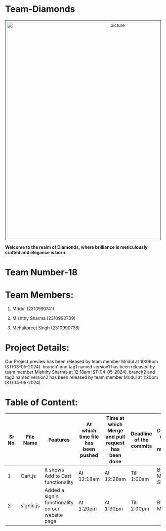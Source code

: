 # Team-Diamonds
<div style="text-align:center; border: 1px solid black; padding: 5px;">
    <img src="https://s26.q4cdn.com/755441662/files/images/our_brands/DDtag_black.png" alt="picture" alt="picture" width="700"/>
</div>


__Welcome to the realm of Diamonds, where brilliance is meticulously crafted and elegance is born.__


# Team Number-18

# Team Members:

1. Mridul (2310990741)

2. Mishthy Sharma (2310990739)

3. Mehakpreet Singh (2310990738)

# Project Details:
Our Project preview has been released by team member Mridul at 10:08pm IST(03-05-2024).
branch1 and tag1 named version1 has been released by team member Mishthy Sharma at 12:18am IST(04-05-2024).
branch2 and tag2 named version2 has been released by team member Mridul at 1:20pm IST(04-05-2024).

# Table of Content:

| Sr No.| File Name | Features | At which time file has been pushed | Time at which Merge and pull request has been done | Deadline of the commits | Done by which team member|
|-------|-----------|------------|------------------------------|-------------------------|-----------------------------|----------|
| 1| Cart.js | It shows Add to Cart functionality| At 12:18am| At 12:28am| Till 1:00am| By Mishthy Sharma|
| 2| signin.js | Added a signin functionality on our website page| At 1:20pm| At 1:30pm| Till 2:00pm| By Mridul|







